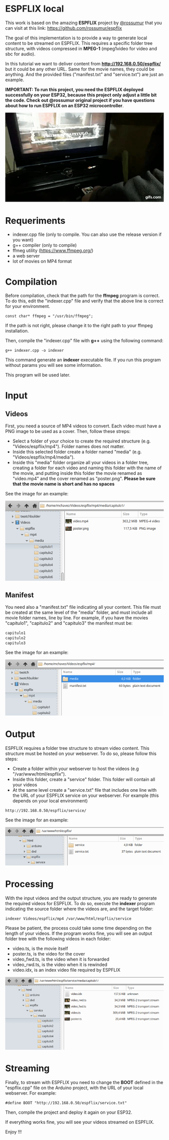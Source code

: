 # ESPFLIX local

This work is based on the amazing **ESPFLIX** project by [@rossumur](https://github.com/rossumur) that you can visit at this link: https://github.com/rossumur/espflix

The goal of this implementation is to provide a way to generate local content to be streamed on ESPFLIX. This requires a specific folder tree structure, with videos compressed in **MPEG-1** (mpeg1video for video and sbc for audio).

In this tutorial we want to deliver content from **http://192.168.0.50/espflix/** but it could be any other URL. Same for the movie names, they could be anything. And the provided files ("manifest.txt" and "service.txt") are just an example.

**IMPORTANT: To run this project, you need the ESPFLIX deployed successfully on your ESP32, because this project only adjust a little bit the code. Check out @rossumur original project if you have questions about how to run ESPFLIX on an ESP32 microcontroller**.

[![Watch demo](images/picture05.gif)](https://youtu.be/1ppChsdcxHU)

# Requeriments
- indexer.cpp file (only to compile. You can also use the release version if you want)
- g++ compiler (only to compile)
- ffmeg utility (https://www.ffmpeg.org/)
- a web server
- lot of movies on MP4 format

# Compilation
Before compilation, check that the path for the **ffmpeg** program is correct. To do this, edit the "indexer.cpp" file and verify that the above line is correct for your environment.
```
const char* ffmpeg = "/usr/bin/ffmpeg";
```
If the path is not right, please change it to the right path to your ffmpeg installation.

Then, compile the "indexer.cpp" file with **g++** using the following command:
```
g++ indexer.cpp -o indexer
```
This command generate an **indexer** executable file. If you run this program without params you will see some information. 

This program will be used later.

# Input
## Videos
First, you need a source of MP4 videos to convert. Each video must have a PNG image to be used as a cover. Then, follow these streps:

- Select a folder of your choice to create the required structure (e.g. "Videos/espflix/mp4"). Folder names does not matter.
- Inside this selected folder create a folder named "media" (e.g. "Videos/espflix/mp4/media").
- Inside this "media" folder organize all your videos in a folder tree, creating a folder for each video and naming this folder with the name of the movie, and putting inside this folder the movie renamed as "video.mp4" and the cover renamed as "poster.png". **Please be sure that the movie name is short and has no spaces**

See the image for an example:

![Alt text](/images/picture01.png?raw=true "Input folder tree")

## Manifest
You need also a "manifest.txt" file indicating all your content. This file must be created at the same level of the "media" folder, and must include all movie folder names, line by line. For example, if you have the movies "capitulo1", "capitulo2" and "capitulo3" the manifest must be:

```
capitulo1
capitulo2
capitulo3
```
See the image for an example:

![Alt text](/images/picture02.png?raw=true "Manifest file")

# Output
ESPFLIX requires a folder tree structure to stream video content. This structure must be hosted on your webserver. To do so, please follow this steps:

- Create a folder within your webserver to host the videos (e.g "/var/www/html/espflix").
- Inside this folder, create a "service" folder. This folder will contain all your videos
- At the same level create a "service.txt" file that includes one line with the URL of your ESPFLIX service on your webserver. For example (this depends on your local environment)

```
http://192.168.0.50/espflix/service/
```

See the image for an example:

![Alt text](/images/picture04.png?raw=true "Output folder tree")

# Processing

With the input videos and the output structure, you are ready to generate the required videos for ESPFLIX. To do so, execute the **indexer** program indicating the source folder where the videos are, and the target folder:
```
indexer Videos/espflix/mp4 /var/www/html/espflix/service
```
Please be patient, the process could take some time depending on the length of your videos. If the program works fine, you  will see an output folder tree with the following videos in each folder:
- video.ts, is the movie itself
- poster.ts, is the video for the cover
- video_fwd.ts, is the video when it is forwarded
- video_rwd.ts, is the video when it is rewinded
- video.idx, is an index video file required by ESPFLIX

![Alt text](/images/picture03.png?raw=true "Output folder tree")

# Streaming
Finally, to stream with ESPFLIX you need to change the **BOOT** defined in the "espflix.cpp" file on the Arduino project, with the URL of your local webserver. For example:
```
#define BOOT "http://192.168.0.50/espflix/service.txt"
```
Then, compile the project and deploy it again on your ESP32.

If everything works fine, you will see your videos streamed on ESPFLIX.

Enjoy !!!
